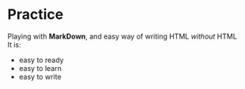 # Practice
Playing with **MarkDown**, and easy way of writing HTML _without_ HTML  
It is:
* easy to ready
* easy to learn
* easy to write
